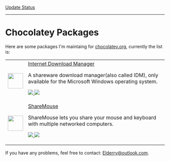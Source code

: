 [Update Status](https://gist.github.com/Elderry/687b1756f34c3b9f913dfb64ed3e2ca4)

---

# Chocolatey Packages

Here are some packages I'm maintaing for [chocolatey.org](https://chocolatey.org/packages/), currently the list is:

<table>
    <tr>
        <td>
            <img src = "https://cdn.rawgit.com/Elderry/chocolatey-packages/master/icons/internet-download-manager.png" width = "48"/>
        </td>
        <td>
            <a href = "http://www.internetdownloadmanager.com/">Internet Download Manager</a>
            <p>A shareware download manager(also called IDM), only available for the Microsoft Windows operating system.</p>
            <p>
            <a href = "https://chocolatey.org/packages/internet-download-manager">
                <img src = "http://img.shields.io/chocolatey/dt/internet-download-manager.svg"/>
            </a>
            <a href = "https://chocolatey.org/packages/internet-download-manager">
                <img src = "http://img.shields.io/chocolatey/v/internet-download-manager.svg"/>
            </a>
            </p>
        </td>
    </tr>
    <tr>
        <td>
            <img src="https://cdn.rawgit.com/Elderry/chocolatey-packages/master/icons/sharemouse.png" width="48"/>
        </td>
        <td>
            <a href = "http://www.keyboard-and-mouse-sharing.com/">ShareMouse</a>
            <p>ShareMouse lets you share your mouse and keyboard with multiple networked computers.</p>
            <p>
            <a href = "https://chocolatey.org/packages/sharemouse">
                <img src = "http://img.shields.io/chocolatey/dt/sharemouse.svg"/>
            </a>
            <a href = "https://chocolatey.org/packages/sharemouse">
                <img src = "http://img.shields.io/chocolatey/v/sharemouse.svg"/>
            </a>
            </p>
        </td>
    </tr>
</table>

If you have any problems, feel free to contact: Elderry@outlook.com.

